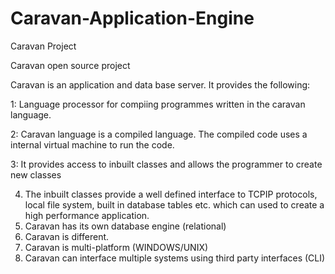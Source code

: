 # Caravan-Application-Engine
Caravan Project

Caravan open source project

Caravan is an application and data base server. It provides the following:

1: Language processor for compiing programmes written in the caravan language.

2: Caravan language is a compiled language. The compiled code uses a internal virtual machine to run the code.

3: It provides access to inbuilt classes and allows the programmer to create new classes

4. The inbuilt classes provide a well defined interface to TCPIP protocols, local file system, built in database tables etc. which  can used to create a high performance application.
5. Caravan has its own database engine (relational)
7. Caravan is different.
8. Caravan is multi-platform (WINDOWS/UNIX)
9. Caravan can interface multiple systems using third party interfaces (CLI)
